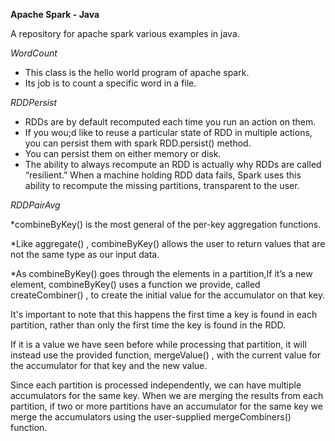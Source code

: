 **Apache Spark - Java**

A repository for apache spark various examples in java.


*WordCount*
* This class is the hello world program of apache spark.
* Its job is to count a specific word in a file.

*RDDPersist*
* RDDs are by default recomputed each time you run an action on them.
* If you wou;d like to reuse a particular state of RDD in multiple actions,
 you can persist them with spark RDD.persist() method.
* You can persist them on either memory or disk.
* The ability to always recompute an RDD is actually why RDDs are called “resilient.”
  When a machine holding RDD data fails, Spark uses this ability to recompute the missing partitions,
  transparent to the user.
  
*RDDPairAvg*

*combineByKey() is the most general of the per-key aggregation functions.

*Like aggregate() , combineByKey() allows the user to return values that are not the same type as our input data.

*As combineByKey() goes through the elements in a partition,If it’s a new element, combineByKey() uses a function
 we provide, called createCombiner() , to create the initial value for the accumulator on that key.
 
 It's important to note that this happens the first time a key is found in each partition, rather than
 only the first time the key is found in the RDD.
 
 If it is a value we have seen before while processing that partition, it will instead use
 the provided function, mergeValue() , with the current value for the accumulator for
 that key and the new value.
 
 Since each partition is processed independently, we can have multiple accumulators
 for the same key. When we are merging the results from each partition, if two or
 more partitions have an accumulator for the same key we merge the accumulators
 using the user-supplied mergeCombiners() function.
